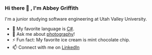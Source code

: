 ### Hi there 👋 , I'm Abbey Griffith

I'm a junior studying software engineering at Utah Valley University.

- 🌱 My favorite language is <a href="https://dotnet.microsoft.com/en-us/languages/csharp" target="_blank">C#</a>.
- 💬 Ask me about <a href="https://instagram.com/abbeynelsonphoto" target="_blank">photography</a>!
- ⚡ Fun fact: My favorite ice cream is mint chocolate chip.
- 📫 Connect with me on <a href="https://linkedin.com/in/abbeynels/" target="_blank">LinkedIn</a>

<!--
**abbeynels/abbeynels** is a ✨ _special_ ✨ repository because its `README.md` (this file) appears on your GitHub profile.

Here are some ideas to get you started:

- 🔭 I’m currently working on ...
- 🌱 I’m currently learning ...
- 👯 I’m looking to collaborate on ...
- 🤔 I’m looking for help with ...
- 💬 Ask me about ...
- 📫 How to reach me: ...
- ⚡ Fun fact: ...
-->
